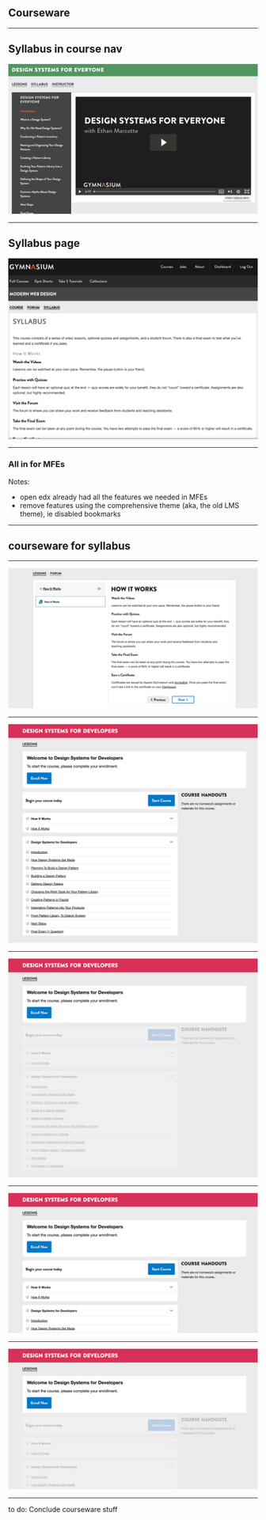 ## Courseware

---

## Syllabus in course nav

![Example of old courses nav with syllabus link](img/v2-old-design-systems.png)

---

## Syllabus page

![Example of separate syllabus page](img/v3-courseware-syllabus.png)

---

### All in for MFEs

Notes:
- open edx already had all the features we needed in MFEs
- remove features using the comprehensive theme (aka, the old LMS theme), ie disabled bookmarks

---

## courseware for syllabus

---


![Courseware How It Works section.](img/gym-lms-courseware-how-it-works.png)


---

![Before (full page): LMS learning experience.](img/lms-enroll-now-before-designing-accessible-and-resonsibe-websites-crop-1920w.png)

---

![After (full page): LMS learning experience.](img/lms-enroll-now-designing-accessible-and-resonsibe-websites-crop-1920w.png)


---


![Before (detail): LMS learning experience.](img/lms-enroll-now-before-designing-accessible-and-resonsibe-websites-detail-1920w.png)


---


![After (detail): LMS learning experience.](img/lms-enroll-now-designing-accessible-and-resonsibe-websites-detail-1920w.png)

---

to do: Conclude courseware stuff
